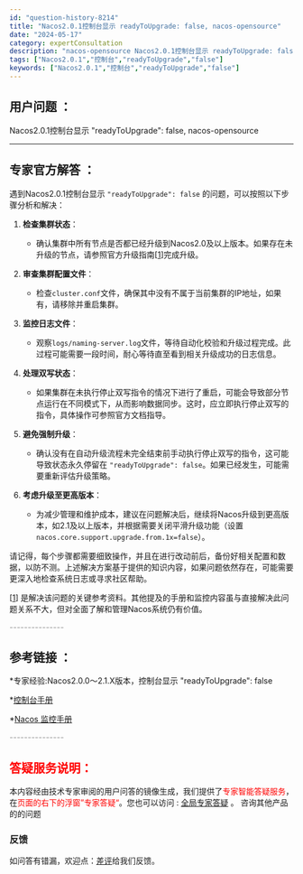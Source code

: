 ```yaml
---
id: "question-history-8214"
title: "Nacos2.0.1控制台显示 readyToUpgrade: false, nacos-opensource"
date: "2024-05-17"
category: expertConsultation
description: "nacos-opensource Nacos2.0.1控制台显示 readyToUpgrade: false,"
tags: ["Nacos2.0.1","控制台","readyToUpgrade","false"]
keywords: ["Nacos2.0.1","控制台","readyToUpgrade","false"]
---
```


## 用户问题 ： 
 Nacos2.0.1控制台显示 "readyToUpgrade": false, nacos-opensource 

---------------
## 专家官方解答 ：

遇到Nacos2.0.1控制台显示 `"readyToUpgrade": false` 的问题，可以按照以下步骤分析和解决：

1. **检查集群状态**：
   - 确认集群中所有节点是否都已经升级到Nacos2.0及以上版本。如果存在未升级的节点，请参照官方升级指南[[1](https://nacos.io/docs/latest/upgrading/200-upgrading/)]完成升级。

2. **审查集群配置文件**：
   - 检查`cluster.conf`文件，确保其中没有不属于当前集群的IP地址，如果有，请移除并重启集群。

3. **监控日志文件**：
   - 观察`logs/naming-server.log`文件，等待自动化校验和升级过程完成。此过程可能需要一段时间，耐心等待直至看到相关升级成功的日志信息。

4. **处理双写状态**：
   - 如果集群在未执行停止双写指令的情况下进行了重启，可能会导致部分节点运行在不同模式下，从而影响数据同步。这时，应立即执行停止双写的指令，具体操作可参照官方文档指导。

5. **避免强制升级**：
   - 确认没有在自动升级流程未完全结束前手动执行停止双写的指令，这可能导致状态永久停留在 `"readyToUpgrade": false`。如果已经发生，可能需要重新评估升级策略。

6. **考虑升级至更高版本**：
   - 为减少管理和维护成本，建议在问题解决后，继续将Nacos升级到更高版本，如2.1及以上版本，并根据需要关闭平滑升级功能（设置`nacos.core.support.upgrade.from.1x=false`）。

请记得，每个步骤都需要细致操作，并且在进行改动前后，备份好相关配置和数据，以防不测。上述解决方案基于提供的知识内容，如果问题依然存在，可能需要更深入地检查系统日志或寻求社区帮助。

[[1](https://nacos.io/docs/latest/upgrading/200-upgrading/)] 是解决该问题的关键参考资料。其他提及的手册和监控内容虽与直接解决此问题关系不大，但对全面了解和管理Nacos系统仍有价值。


<font color="#949494">---------------</font> 


## 参考链接 ：

*专家经验:Nacos2.0.0～2.1.X版本，控制台显示 "readyToUpgrade": false 
 
 *[控制台手册](https://nacos.io/docs/latest/guide/admin/console-guide)
 
 *[Nacos 监控手册](https://nacos.io/docs/latest/guide/admin/monitor-guide)


 <font color="#949494">---------------</font> 
 


## <font color="#FF0000">答疑服务说明：</font> 

本内容经由技术专家审阅的用户问答的镜像生成，我们提供了<font color="#FF0000">专家智能答疑服务</font>，在<font color="#FF0000">页面的右下的浮窗”专家答疑“</font>。您也可以访问 : [全局专家答疑](https://opensource.alibaba.com/chatBot) 。 咨询其他产品的的问题

### 反馈
如问答有错漏，欢迎点：[差评](https://ai.nacos.io/user/feedbackByEnhancerGradePOJOID?enhancerGradePOJOId=13571)给我们反馈。
